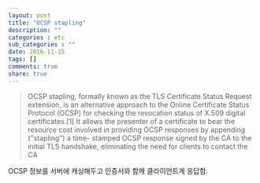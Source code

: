 ```yaml
---
layout: post
title: "OCSP stapling"
description: ""
categories : etc
sub_categories : ""
date: 2016-11-15
tags: []
comments: true
share: true
---
```


> OCSP stapling, formally known as the TLS Certificate Status Request
extension, is an alternative approach to the Online Certificate Status
Protocol (OCSP) for checking the revocation status of X.509 digital
certificates.[1] It allows the presenter of a certificate to bear the resource
cost involved in providing OCSP responses by appending ("stapling") a time-
stamped OCSP response signed by the CA to the initial TLS handshake,
eliminating the need for clients to contact the CA

>

>  

OCSP 정보를 서버에 캐싱해두고 인증서와 함께 클라이언트게 응답함.

